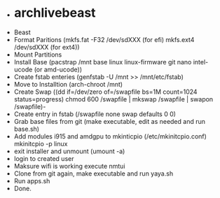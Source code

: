 - # archlivebeast
- Beast
- Format Paritions (mkfs.fat -F32 /dev/sdXXX (for efi) mkfs.ext4 /dev/sdXXX (for ext4))
- Mount Partitions
- Install Base (pacstrap /mnt base linux linux-firmware git nano intel-ucode (or amd-ucode))
- Create fstab enteries (genfstab -U /mnt >> /mnt/etc/fstab)
- Move to Installtion (arch-chroot /mnt)
- Create Swap ((dd if=/dev/zero of=/swapfile bs=1M count=1024 status=progress) chmod 600 /swapfile | mkswap /swapfile | swapon /swapfile)- 
- Create entry in fstab (/swapfile none swap defaults 0 0)
- Grab base files from git (make executable, edit as needed and run base.sh)
- Add modules i915 and amdgpu to mkinticpio (/etc/mkinitcpio.conf) mkinitcpio -p linux
- exit installer and unmount (umount -a)
- login to created user
- Maksure wifi is working execute nmtui
- Clone from git again, make executable and run yaya.sh
- Run apps.sh
- Done.
